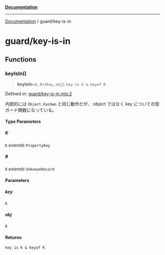 [**Documentation**](../README.md)

---

[Documentation](../README.md) / guard/key-is-in

# guard/key-is-in

## Functions

### keyIsIn()

> **keyIsIn**\<`K`, `R`\>(`key`, `obj`): `key is K & keyof R`

Defined in: [guard/key-is-in.mts:2](https://github.com/noshiro-pf/ts-verified/blob/main/src/guard/key-is-in.mts#L2)

内部的には `Object.hasOwn` と同じ動作だが、 object ではなく key についての型ガード関数になっている。

#### Type Parameters

##### K

`K` _extends_ `PropertyKey`

##### R

`R` _extends_ `UnknownRecord`

#### Parameters

##### key

`K`

##### obj

`R`

#### Returns

`key is K & keyof R`
